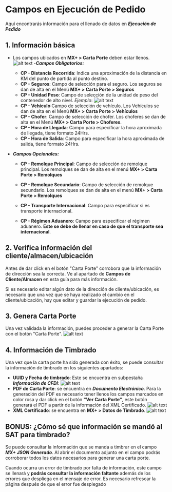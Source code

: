 # Campos en Ejecución de Pedido

Aquí encontrarás información para el llenado de datos en ***Ejecución de Pedido***

## 1. Información básica 
- Los campos ubicados en  **MX+ > Carta Porte** deben estar llenos.
![alt text](https://firebasestorage.googleapis.com/v0/b/mx-plus-docs.appspot.com/o/llenado_2_cp4.png?alt=media&token=21b4b46f-8c12-45ad-b528-6f30ac16485b)
-***Campos Obligatorios:***
    * **CP - Distancia Recorrida**: Indica una aproximación de la distancia en KM del punto de partida al punto destino.
    * **CP - Seguros**: Campo de selección para el seguro. Los seguros se dan de alta en el Menú **MX+ > Carta Porte > Seguros**
    * **CP - Unidad Peso**: Campo de selección de la unidad de peso del contenedor de alto nivel. *Ejemplo*:
![alt text](https://firebasestorage.googleapis.com/v0/b/mx-plus-docs.appspot.com/o/Unidad%20de%20Peso%20Alto%20Nivel.png?alt=media&token=f8220235-5ce5-4bd5-9eb7-f9660f52a087)
    * **CP - Vehículo**:Campo de selección de vehículo. Los Vehículos se dan de alta en el Menú **MX+ > Carta Porte > Vehículos**
    * **CP - Chofer**: Campo de selección de chofer. Los choferes se dan de alta en el Menú  **MX+ > Carta Porte > Choferes**.
    * **CP - Hora de Llegada**: Campo para especificar la hora aproximada de llegada, tiene formato 24Hrs.
    * **CP - Hora de Salida**: Campo para especificar la hora aproximada de salida, tiene formato 24Hrs.

- ***Campos Opcionales:***
    * **CP - Remolque Principal**: Campo de selección de remolque principal. Los remolques se dan de alta en el menú **MX+ > Carta Porte > Remolques**

    * **CP - Remolque Secundario**: Campo de selección de remolque secundario. Los remolques se dan de alta en el menú **MX+ > Carta Porte > Remolques**
    * **CP - Transporte Internacional**: Campo para especificar si es transporte internacional.
    * **CP - Régimen Aduanero**: Campo para especificar el régimen aduanero. **Este se debe de llenar en caso de que el transporte sea internacional**.


## 2. Verifica información del cliente/almacen/ubicación

Antes de dar click en el botón "Carta Porte" corrobora que la información de dirección sea la correcta. Ve al apartado de **Campos de Cliente/Almacen** en esta guía para más información. 

Si es necesario editar algún dato de la dirección de cliente/ubicación, es necesario que una vez que se haya realizado el cambio en el cliente/ubicación, hay que editar y guardar la ejecución de pedido.

## 3. Genera Carta Porte

Una vez validada la información, puedes proceder a generar la Carta Porte con el botón "Carta Porte".
![alt text](https://firebasestorage.googleapis.com/v0/b/mx-plus-docs.appspot.com/o/LlenadoCp7.png?alt=media&token=cb0dea43-f5d0-4333-b4c6-63100e7889eb)

## 4. Información de Timbrado

Una vez que la carta porte ha sido generada con éxito, se puede consultar la información de timbrado en los siguientes apartados:
- **UUID y Fecha de timbrado**: Este se encuentra en subpestaña ***Información de CFDI***:
![alt text](https://firebasestorage.googleapis.com/v0/b/mx-plus-docs.appspot.com/o/llenadocp9.png?alt=media&token=32720061-5a1d-4932-80a9-4a4b3b00b3f1)
- **PDF de Carta Porte**: se encuentra en ***Documento Electrónico***. Para la generación del PDF es necesario tener llenos los campos marcados en color rosa y dar click en el botón **"Ver Carta Porte"**, este botón generará el PDF a partir de la información del XML Certificado.
![alt text](https://firebasestorage.googleapis.com/v0/b/mx-plus-docs.appspot.com/o/llenadocp10.png?alt=media&token=db0abfed-f2b6-4464-ad4b-799eefc272e1)
- **XML Certificado**: se encuentra en **MX+ > Datos de Timbrado**.
![alt text](https://firebasestorage.googleapis.com/v0/b/mx-plus-docs.appspot.com/o/llenadocp11.png?alt=media&token=0e021f72-3e3c-44d0-afd6-79bb0419f88c)

## BONUS: ¿Cómo sé que información se mandó al SAT para timbrado?

Se puede consultar la información que se manda a timbrar en el campo ***MX+ JSON Generado***. Al abrir el documento adjunto en el campo podrás corroborar todos los datos necesarios para generar una carta porte. 

Cuando ocurra un error de timbrado por falta de información, este campo se llenará y **podrás consultar la información faltante** además de los errores que despliega en el mensaje de error. Es necesario refrescar la página después de que el error fue desplegado

